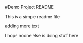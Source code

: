 #Demo Project README

This is a simple readme file

adding more text

I hope noone else is doing stuff here